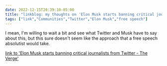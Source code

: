 ---date: 2022-12-15T20:39:10-05:00title: "linkblog: my thoughts on 'Elon Musk starts banning critical journalists from Twitter - The Verge'"tags: ["link","Communities","Twitter","Elon Musk","free speech"]---I mean, I'm willing to wait a bit and see what Twitter and Musk have to say about this, but this sure doesn't seem like the approach that a free speech absolutist would take.   [link to 'Elon Musk starts banning critical journalists from Twitter - The Verge'](https://www.theverge.com/2022/12/15/23512004/elon-musk-starts-banning-critical-journalists-from-twitter)